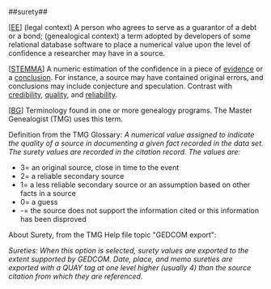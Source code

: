 ##surety##

\[[EE](SOURCES.md#EE)\]  (legal context) A person who agrees to serve as a guarantor of a debt or a bond; (genealogical context) a term adopted by developers of some relational database software to place a numerical value upon the level of confidence a researcher may have in a source.

\[[STEMMA](SOURCES.md#STEMMA)\] A numeric estimation of the confidence in a piece of [evidence](evidence.md) or a [conclusion](conclusion.md). For instance, a source may have contained original errors, and conclusions may include conjecture and speculation. Contrast with [credibility](credibility.md), [quality](quality.md), and [reliability](reliability.md).

\[[BG](SOURCES.md#BG)\] Terminology found in one or more genealogy programs. The Master Genealogist (TMG) uses this term.

Definition from the TMG Glossary: *A numerical value assigned to indicate the quality of a source in documenting a given fact recorded in the data set. The surety values are recorded in the citation record. The values are:*
 * 3= an original source, close in time to the event
 * 2= a reliable secondary source
 * 1= a less reliable secondary source or an assumption based on other facts in a source
 * 0= a guess
 * -= the source does not support the information cited or this information has been disproved

About Surety, from the TMG Help file topic "GEDCOM export":

*Sureties: When this option is selected, surety values are exported to the extent supported by GEDCOM. Date, place, and memo sureties are exported with a QUAY tag at one level higher (usually 4) than the source citation from which they are referenced.*
